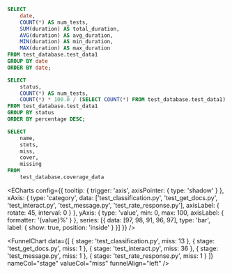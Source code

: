 ```sql table5
SELECT
    date,
    COUNT(*) AS num_tests,
    SUM(duration) AS total_duration,
    AVG(duration) AS avg_duration,
    MIN(duration) AS min_duration,
    MAX(duration) AS max_duration
FROM test_database.test_data1
GROUP BY date
ORDER BY date;
```


```sql table6
SELECT
    status,
    COUNT(*) AS num_tests,
    COUNT(*) * 100.0 / (SELECT COUNT(*) FROM test_database.test_data1) AS percentage
FROM test_database.test_data1
GROUP BY status
ORDER BY percentage DESC;
```

<!-- test_database.test_data1 -->

```sql table7
SELECT 
    name,
    stmts,
    miss,
    cover,
    missing
FROM 
    test_database.coverage_data
```


<ECharts
    config={{
        tooltip: {
            trigger: 'axis',
            axisPointer: {
                type: 'shadow'
            }
        },
        xAxis: {
            type: 'category',
            data: ['test_classification.py', 'test_get_docs.py', 'test_interact.py', 'test_message.py', 'test_rate_response.py'],
            axisLabel: {
                rotate: 45,
                interval: 0
            }
        },
        yAxis: {
            type: 'value',
            min: 0,
            max: 100,
            axisLabel: {
                formatter: '{value}%'
            }
        },
        series: [{
            data: [97, 98, 91, 96, 97],
            type: 'bar',
            label: {
                show: true,
                position: 'inside'
            }
        }]
    }}
/>

<FunnelChart 
    data={[
        { stage: 'test_classification.py', miss: 13 },
        { stage: 'test_get_docs.py', miss: 1 },
        { stage: 'test_interact.py', miss: 36 },
        { stage: 'test_message.py', miss: 1 },
        { stage: 'test_rate_response.py', miss: 1 }
    ]}
    nameCol="stage"
    valueCol="miss"
    funnelAlign="left"
/>
